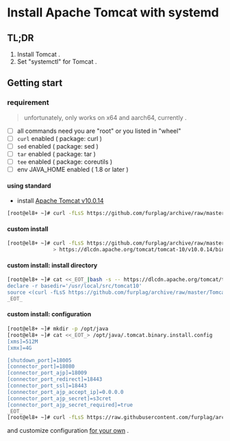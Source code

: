 # Install Apache Tomcat with systemd

## TL;DR
1. Install Tomcat .
1. Set "systemctl" for Tomcat .

## Getting start

### requirement
> unfortunately, only works on x64 and aarch64, currently .
* [ ] all commands need you are "root" or you listed in "wheel"
* [ ] `curl` enabled ( package: curl )
* [ ] `sed` enabled ( package: sed )
* [ ] `tar` enabled ( package: tar )
* [ ] `tee` enabled ( package: coreutils )
* [ ] env JAVA_HOME enabled ( 1.8 or later )

#### using standard
- install [Apache Tomcat v10.0.14](https://tomcat.apache.org/whichversion.html)
```root.terminal.bash
[root@el8+ ~]# curl -fLsS https://github.com/furplag/archive/raw/master/Tomcat/tomcat.binary.install.sh | bash
```

#### custom install
```root.terminal.bash
[root@el8+ ~]# curl -fLsS https://github.com/furplag/archive/raw/master/Tomcat/tomcat.binary.install.sh | bash -s -- \
               > https://dlcdn.apache.org/tomcat/tomcat-10/v10.0.14/bin/apache-tomcat-10.0.14.tar.gz
```

#### custom install: install directory
```root.terminal.bash
[root@el8+ ~]# cat <<_EOT_|bash -s -- https://dlcdn.apache.org/tomcat/tomcat-10/v10.0.14/bin/apache-tomcat-10.0.14.tar.gz
declare -r basedir='/usr/local/src/tomcat10'
source <(curl -fLsS https://github.com/furplag/archive/raw/master/Tomcat/tomcat.binary.install.sh)
_EOT_
```
#### custom install: configuration
```root.terminal.bash
[root@el8+ ~]# mkdir -p /opt/java
[root@el8+ ~]# cat <<_EOT_> /opt/java/.tomcat.binary.install.config
[xms]=512M
[xmx]=4G

[shutdown_port]=18005
[connector_port]=18080
[connector_port_ajp]=18009
[connector_port_redirect]=18443
[connector_port_ssl]=18443
[connector_port_ajp_accept_ip]=0.0.0.0
[connector_port_ajp_secret]=s3cret
[connector_port_ajp_secret_required]=true
_EOT_
[root@el8+ ~]# curl -fLsS https://raw.githubusercontent.com/furplag/archive/master/Java/jdk.binary.install.sh | bash
```

and customize configuration [for your own](./tomcat.binary.install.sh) .
